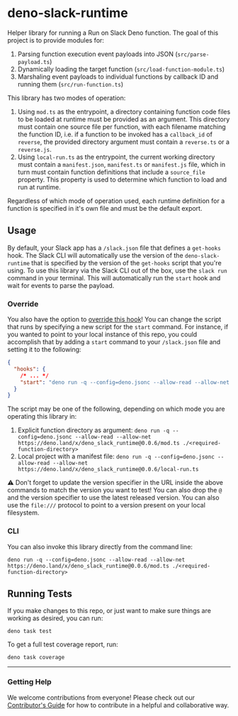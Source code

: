 # deno-slack-runtime

Helper library for running a Run on Slack Deno function. The goal of this project is to provide modules for:

1. Parsing function execution event payloads into JSON (`src/parse-payload.ts`)
2. Dynamically loading the target function (`src/load-function-module.ts`)
3. Marshaling event payloads to individual functions by callback ID and running them (`src/run-function.ts`)

This library has two modes of operation:

1. Using `mod.ts` as the entrypoint, a directory containing function code files to be loaded at runtime must be provided as an argument. This directory must contain one source file per function, with each filename matching the function ID, i.e. if a function to be invoked has a `callback_id` of `reverse`, the provided directory argument must contain a `reverse.ts` or a `reverse.js`.
2. Using `local-run.ts` as the entrypoint, the current working directory must contain a `manifest.json`, `manifest.ts` or `manifest.js` file, which in turn must contain function definitions that include a `source_file` property. This property is used to determine which function to load and run at runtime.

Regardless of which mode of operation used, each runtime definition for a function is specified in it's own file and must be the default export.

## Usage

By default, your Slack app has a `/slack.json` file that defines a `get-hooks` hook. The Slack CLI will automatically use the version of the `deno-slack-runtime` that is specified by the version of the `get-hooks` script that you're using. To use this library via the Slack CLI out of the box, use the `slack run` command in your terminal. This will automatically run the `start` hook and wait for events to parse the payload.

### Override

You also have the option to [override this hook](https://github.com/slackapi/deno-slack-hooks#script-overrides)! You can change the script that runs by specifying a new script for the `start` command. For instance, if you wanted to point to your local instance of this repo, you could accomplish that by adding a `start` command to your `/slack.json` file and setting it to the following:

```json
{
  "hooks": {
    /* ... */
    "start": "deno run -q --config=deno.jsonc --allow-read --allow-net file:///<path-to-your-local-repo>/local-run.ts"
  }
}
```

The script may be one of the following, depending on which mode you are operating this library in:

1. Explicit function directory as argument: `deno run -q --config=deno.jsonc --allow-read --allow-net https://deno.land/x/deno_slack_runtime@0.0.6/mod.ts ./<required-function-directory>`
2. Local project with a manifest file: `deno run -q --config=deno.jsonc --allow-read --allow-net https://deno.land/x/deno_slack_runtime@0.0.6/local-run.ts`

⚠️ Don't forget to update the version specifier in the URL inside the above commands to match the version you want to test! You can also drop the `@` and the version specifier to use the latest released version. You can also use the `file:///` protocol to point to a version present on your local filesystem.

### CLI

You can also invoke this library directly from the command line:

    deno run -q --config=deno.jsonc --allow-read --allow-net https://deno.land/x/deno_slack_runtime@0.0.6/mod.ts ./<required-function-directory>

## Running Tests

If you make changes to this repo, or just want to make sure things are working as desired, you can run:

    deno task test

To get a full test coverage report, run:

    deno task coverage

---

### Getting Help

We welcome contributions from everyone! Please check out our
[Contributor's Guide](.github/CONTRIBUTING.md) for how to contribute in a
helpful and collaborative way.
